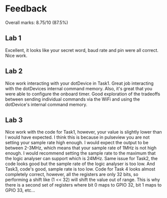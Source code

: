# Feedback

Overall marks: 8.75/10  (87.5%)

## Lab 1
Excellent, it looks like your secret word, baud rate and pin were all correct. Nice work. 



## Lab 2
Nice work interacting with your dotDevice in Task1. Great job interacting with the dotDevices internal command memory. Also, it's great that you were able to configure the onboard timer. Good exploration of the tradeoffs between sending individual commands via the WiFi and using the dotDevice's internal command memory. 



## Lab 3
Nice work with the code for Task1, however, your value is slightly lower than I would have expected. I think this is because in pulseview you are not setting your sample rate high enough. I would expect the output to be between 2-3MHz, which means that your sample rate of 1MHz is not high enough. I would recommend setting the sample rate to the maximum that the logic analyser can support which is 24MHz. Same issue for Task2, the code looks good but the sample rate of the logic analyser is too low.  And Task3, code's good, sample rate is too low.  Code for Task 4 looks almost completely correct, however, all the registers are only 32 bits, so performing a shift like (1 << 32) will shift the value out of range. This is why there is a second set of registers where bit 0 maps to GPIO 32, bit 1 maps to GPIO 33, etc... 



